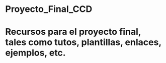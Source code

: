 # Proyecto_Final_CCD
# Recursos para el proyecto final, tales como tutos, plantillas, enlaces, ejemplos, etc.

